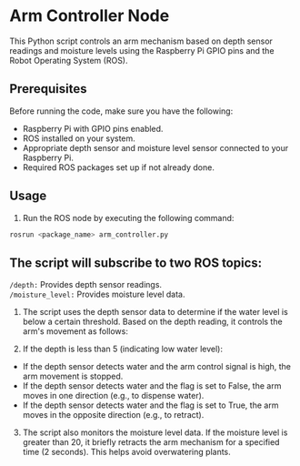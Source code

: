 # Arm Controller Node

This Python script controls an arm mechanism based on depth sensor readings and moisture levels using the Raspberry Pi GPIO pins and the Robot Operating System (ROS).

## Prerequisites

Before running the code, make sure you have the following:

- Raspberry Pi with GPIO pins enabled.
- ROS installed on your system.
- Appropriate depth sensor and moisture level sensor connected to your Raspberry Pi.
- Required ROS packages set up if not already done.

## Usage

1. Run the ROS node by executing the following command:

```bash
rosrun <package_name> arm_controller.py
```

## The script will subscribe to two ROS topics:

`/depth:` Provides depth sensor readings.  
`/moisture_level:` Provides moisture level data.  

1. The script uses the depth sensor data to determine if the water level is below a certain threshold. Based on the depth reading, it controls the arm's movement as follows:  

2. If the depth is less than 5 (indicating low water level):  
  - If the depth sensor detects water and the arm control signal is high, the arm movement is stopped.  
  - If the depth sensor detects water and the flag is set to False, the arm moves in one direction (e.g., to dispense water).  
  - If the depth sensor detects water and the flag is set to True, the arm moves in the opposite direction (e.g., to retract).  
3. The script also monitors the moisture level data. If the moisture level is greater than 20, it briefly retracts the arm mechanism for a specified time (2 seconds). This helps avoid overwatering plants.
